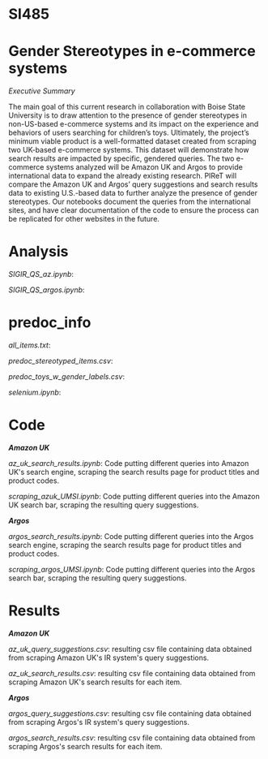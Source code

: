 # SI485
# Gender Stereotypes in e-commerce systems

*Executive Summary*

The main goal of this current research in collaboration with Boise State University is to draw attention to the presence of gender stereotypes in non-US-based e-commerce systems and its impact on the experience and behaviors of users searching for children’s toys.
 Ultimately, the project’s minimum viable product is a well-formatted dataset created from scraping two UK-based e-commerce systems. This dataset will demonstrate how search results are impacted by specific, gendered queries. The two e-commerce systems analyzed will be Amazon UK and Argos to provide international data to expand the already existing research.
PIReT will compare the Amazon UK and Argos’ query suggestions and search results data to existing U.S.-based data to further analyze the presence of gender stereotypes. Our notebooks document the queries from the international sites, and have clear documentation of the code to ensure the process can be replicated for other websites in the future.


# Analysis
*SIGIR_QS_az.ipynb*:

*SIGIR_QS_argos.ipynb*:

# predoc_info
*all_items.txt*:

*predoc_stereotyped_items.csv*:

*predoc_toys_w_gender_labels.csv*:

*selenium.ipynb*:


# Code
***Amazon UK***</br>

*az_uk_search_results.ipynb*: Code putting different queries into Amazon UK's search engine, scraping the search results page for product titles and product codes.

*scraping_azuk_UMSI.ipynb*: Code putting different queries into the Amazon UK search bar, scraping the resulting query suggestions.

***Argos***</br>

*argos_search_results.ipynb*: Code putting different queries into the Argos search engine, scraping the search results page for product titles and product codes.

*scraping_argos_UMSI.ipynb*: Code putting different queries into the Argos search bar, scraping the resulting query suggestions.


# Results

***Amazon UK***</br>

*az_uk_query_suggestions.csv*: resulting csv file containing data obtained from scraping Amazon UK's IR system's query suggestions.

*az_uk_search_results.csv*: resulting csv file containing data obtained from scraping Amazon UK's search results for each item.

***Argos***</br>

*argos_query_suggestions.csv*: resulting csv file containing data obtained from scraping Argos's IR system's query suggestions.

*argos_search_results.csv*: resulting csv file containing data obtained from scraping Argos's search results for each item.
